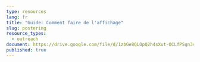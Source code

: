 ```yaml
---
type: resources
lang: fr
title: "Guide: Comment faire de l'affichage"
slug: postering
resource_types:
  - outreach
document: https://drive.google.com/file/d/1zbGe8QLOpQ2h4sXut-OCLfPSgn34eOBK/view?usp=sharing
published: true
---
```

